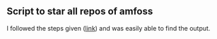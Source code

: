 ## Script to star all repos of amfoss
I followed the steps given ([link](https://github.com/amfoss/star-me)) and was easily able to find the output.
